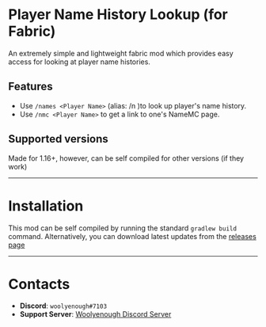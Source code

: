 # Player Name History Lookup (for Fabric)
An extremely simple and lightweight fabric mod which provides easy access for looking at player name histories.

## Features
* Use `/names <Player Name>` (alias: /n )to look up player's name history.
* Use `/nmc <Player Name>` to get a link to one's NameMC page.

## Supported versions
Made for 1.16+, however, can be self compiled for other versions (if they work)


---
# Installation
This mod can be self compiled by running the standard `gradlew build` command.
Alternatively, you can download latest updates from the [releases page](https://github.com/Woolyenough/fabric-name-history-lookup/releases)


---
# Contacts
* **Discord**: `woolyenough#7103`
* **Support Server**: [Woolyenough Discord Server](https://discord.gg/ErnePFCz6n)
